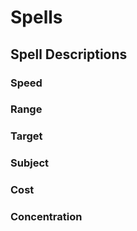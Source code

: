 # Spells

## Spell Descriptions

### Speed

### Range

### Target

### Subject

### Cost

### Concentration
